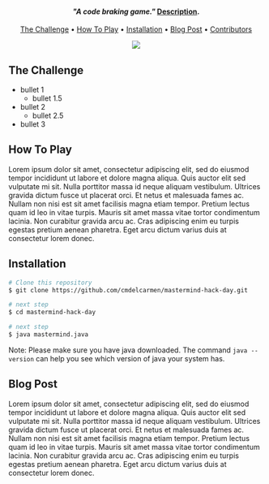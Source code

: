 <!-- <h1 align="center">
  <br>
  <a href="https://github.com/cmdelcarmen/mastermind-hack-day"><img src="https://m.media-amazon.com/images/I/81Dl8jsSJ4L._AC_SL1500_.jpg" alt="master mind hack day" width="600"></a>
  <br>
  Hack day: Mastermind challenge 🤓 
  <br>
</h1> -->

<h4 align="center"><i>"A code braking game." </i><a href="https://en.wikipedia.org/wiki/Mastermind_(board_game)" target="_blank">Description</a>.</h4>

<p align="center">
  <a href="#The-Challenge">The Challenge</a> •
  <a href="#How-To-Play">How To Play</a> •
  <a href="#Installation">Installation</a> •
  <a href="#Blog-Post">Blog Post</a> •
  <a href="#Contributors">Contributors</a>
</p>

<p align="center">
  <img src="https://csdb.dk/gfx/releases/152000/152479.gif" />
</p>

## The Challenge

* bullet 1
  - bullet 1.5
* bullet 2
  - bullet 2.5
* bullet 3

## How To Play

Lorem ipsum dolor sit amet, consectetur adipiscing elit, sed do eiusmod tempor incididunt ut labore et dolore magna aliqua. Quis auctor elit sed vulputate mi sit. Nulla porttitor massa id neque aliquam vestibulum. Ultrices gravida dictum fusce ut placerat orci. Et netus et malesuada fames ac. Nullam non nisi est sit amet facilisis magna etiam tempor. Pretium lectus quam id leo in vitae turpis. Mauris sit amet massa vitae tortor condimentum lacinia. Non curabitur gravida arcu ac. Cras adipiscing enim eu turpis egestas pretium aenean pharetra. Eget arcu dictum varius duis at consectetur lorem donec.

## Installation

```bash
# Clone this repository
$ git clone https://github.com/cmdelcarmen/mastermind-hack-day.git

# next step
$ cd mastermind-hack-day

# next step
$ java mastermind.java
```
Note: Please make sure you have java downloaded. The command ```java --version``` can help you see which version of java your system has.

## Blog Post

Lorem ipsum dolor sit amet, consectetur adipiscing elit, sed do eiusmod tempor incididunt ut labore et dolore magna aliqua. Quis auctor elit sed vulputate mi sit. Nulla porttitor massa id neque aliquam vestibulum. Ultrices gravida dictum fusce ut placerat orci. Et netus et malesuada fames ac. Nullam non nisi est sit amet facilisis magna etiam tempor. Pretium lectus quam id leo in vitae turpis. Mauris sit amet massa vitae tortor condimentum lacinia. Non curabitur gravida arcu ac. Cras adipiscing enim eu turpis egestas pretium aenean pharetra. Eget arcu dictum varius duis at consectetur lorem donec.
